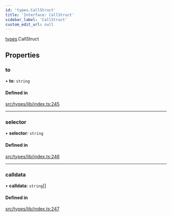 ```yaml
---
id: 'types.CallStruct'
title: 'Interface: CallStruct'
sidebar_label: 'CallStruct'
custom_edit_url: null
---
```


[types](../namespaces/types.md).CallStruct

## Properties

### to

• **to**: `string`

#### Defined in

[src/types/lib/index.ts:245](https://github.com/0xs34n/starknet.js/blob/develop/src/types/lib/index.ts#L245)

---

### selector

• **selector**: `string`

#### Defined in

[src/types/lib/index.ts:246](https://github.com/0xs34n/starknet.js/blob/develop/src/types/lib/index.ts#L246)

---

### calldata

• **calldata**: `string`[]

#### Defined in

[src/types/lib/index.ts:247](https://github.com/0xs34n/starknet.js/blob/develop/src/types/lib/index.ts#L247)
